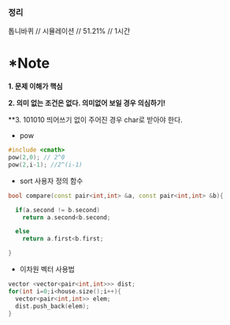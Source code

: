 ### 정리

톱니바퀴 // 시뮬레이션 // 51.21% // 1시간





# *Note



**1. 문제 이해가 핵심**

**2. 의미 없는 조건은 없다. 의미없어 보일 경우 의심하기!**

**3. 101010 띄어쓰기 없이 주어진 경우 char로 받아야 한다.



- pow 

``` c++
#include <cmath>
pow(2,0); // 2^0
pow(2,i-1); //2^(i-1)
```



- sort 사용자 정의 함수

``` c++
bool compare(const pair<int,int> &a, const pair<int,int> &b){

  if(a.second != b.second)
  	return a.second<b.second;

  else
    return a.first<b.first;

}
```



- 이차원 벡터 사용법

``` c++
vector <vector<pair<int,int>>> dist;
for(int i=0;i<house.size();i++){
  vector<pair<int,int>> elem;
  dist.push_back(elem);
}
```



